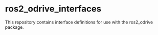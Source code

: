 # ros2_odrive_interfaces

This repository contains interface definitions for use with the ros2_odrive package.

